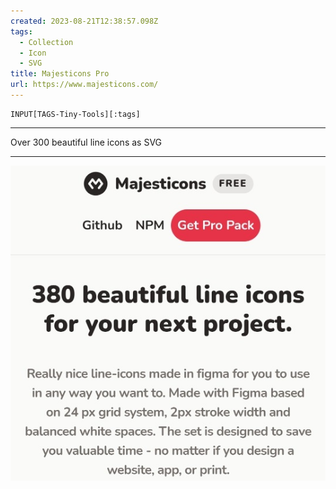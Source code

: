 ```yaml
---
created: 2023-08-21T12:38:57.098Z
tags: 
  - Collection
  - Icon
  - SVG
title: Majesticons Pro
url: https://www.majesticons.com/
---
```

```meta-bind
INPUT[TAGS-Tiny-Tools][:tags]
```

___
Over 300 beautiful line icons as SVG
___

![](_attachments/majesticons-pro.jpg)

